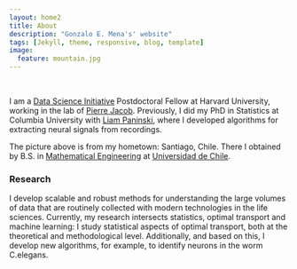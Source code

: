 ```yaml
---
layout: home2
title: About
description: "Gonzalo E. Mena's' website"
tags: [Jekyll, theme, responsive, blog, template]
image:
  feature: mountain.jpg
---
```

<br>

I am a [Data Science Initiative](https://datascience.harvard.edu/) Postdoctoral Fellow at Harvard University, working in the lab of [Pierre Jacob](https://sites.google.com/site/pierrejacob/?pli=1&authuser=1). Previously, I did my PhD in Statistics at Columbia University with [Liam Paninski](http://www.stat.columbia.edu/~liam/), where I developed algorithms for extracting neural signals from recordings.

The picture above is from my hometown: Santiago, Chile. There I obtained by B.S. in [Mathematical Engineering](http://www.dim.uchile.cl/) at [Universidad de Chile](http://www.uchile.cl).


### Research

I develop scalable and robust methods for understanding the large volumes of data that are routinely collected with modern technologies in the life sciences. Currently, my research intersects statistics, optimal transport and machine learning: I study statistical aspects of optimal transport, both at the theoretical and methodological level. Additionally, and based on this, I develop new algorithms, for example, to identify neurons in the worm C.elegans.
